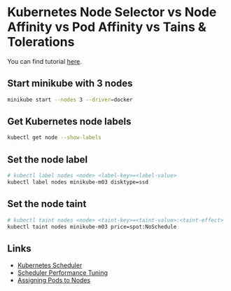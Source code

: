 # Kubernetes Node Selector vs Node Affinity vs Pod Affinity vs Tains & Tolerations

You can find tutorial [here](https://youtu.be/rX4v_L0k4Hc).

## Start minikube with 3 nodes

```bash
minikube start --nodes 3 --driver=docker
```

## Get Kubernetes node labels

```bash
kubectl get node --show-labels
```

## Set the node label

```bash
# kubectl label nodes <node> <label-key>=<label-value>
kubectl label nodes minikube-m03 disktype=ssd
```

## Set the node taint

```bash
# kubectl taint nodes <node> <taint-key>=<taint-value>:<taint-effect>
kubectl taint nodes minikube-m03 price=spot:NoSchedule
```


## Links

- [Kubernetes Scheduler](https://kubernetes.io/docs/concepts/scheduling-eviction/kube-scheduler/)
- [Scheduler Performance Tuning](https://kubernetes.io/docs/concepts/scheduling-eviction/scheduler-perf-tuning/)
- [Assigning Pods to Nodes](https://kubernetes.io/docs/concepts/scheduling-eviction/assign-pod-node/)
